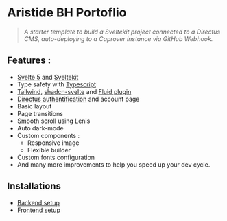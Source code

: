 # Aristide BH Portoflio

> _A starter template to build a Sveltekit project connected to a Directus CMS, auto-deploying to a Caprover instance via GitHub Webhook._

## Features :

- [Svelte 5](https://svelte.dev/) and [Sveltekit](https://kit.svelte.dev/)
- Type safety with [Typescript](https://www.typescriptlang.org/)
- [Tailwind](https://tailwindcss.com/), [shadcn-svelte](https://www.shadcn-svelte.com/docs) and [Fluid plugin](https://fluid.tw/)
- [Directus authentification](https://docs.directus.io/blog/directus-auth-sveltekit.html) and account page
- Basic layout
- Page transitions
- Smooth scroll using Lenis
- Auto dark-mode
- Custom components :
  - Responsive image
  - Flexible builder
- Custom fonts configuration
- And many more improvements to help you speed up your dev cycle.

## Installations

- [Backend setup](https://github.com/AristideBH/starter_caprover-sveltekit-directus/tree/main/README_backend.md)
- [Frontend setup](https://github.com/AristideBH/starter_caprover-sveltekit-directus/tree/main/README_frontend.md)
